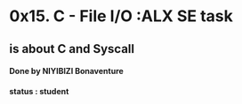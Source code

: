 # 0x15. C - File I/O :ALX SE task
## is about C and Syscall
#### Done by NIYIBIZI Bonaventure
#### status : student
